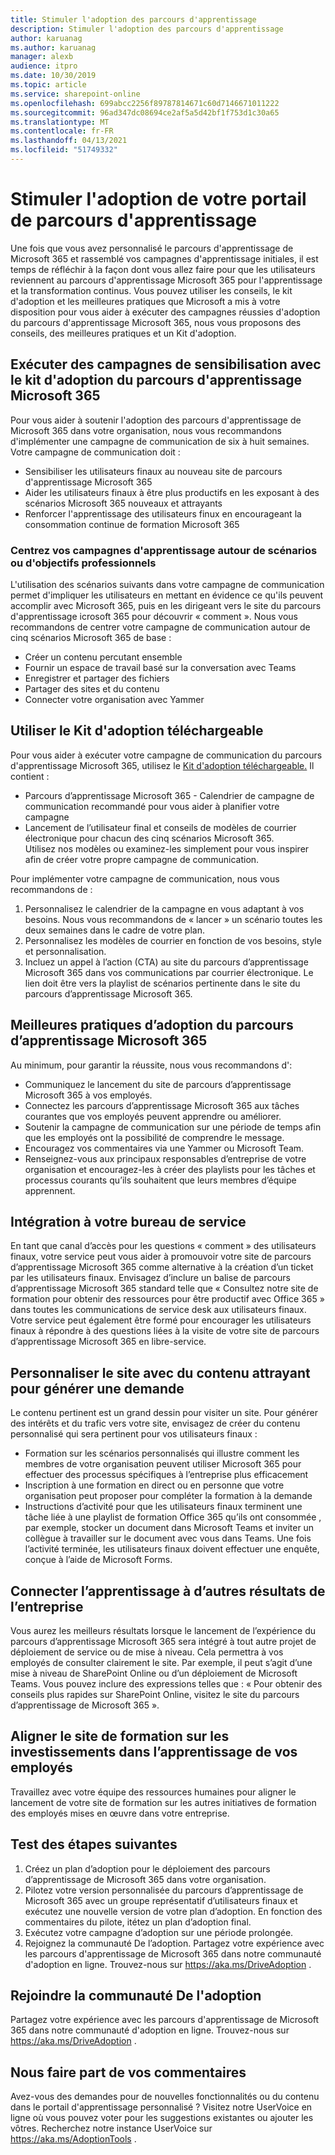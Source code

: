 ```yaml
---
title: Stimuler l'adoption des parcours d'apprentissage
description: Stimuler l'adoption des parcours d'apprentissage
author: karuanag
ms.author: karuanag
manager: alexb
audience: itpro
ms.date: 10/30/2019
ms.topic: article
ms.service: sharepoint-online
ms.openlocfilehash: 699abcc2256f89787814671c60d7146671011222
ms.sourcegitcommit: 96ad347dc08694ce2af5a5d42bf1f753d1c30a65
ms.translationtype: MT
ms.contentlocale: fr-FR
ms.lasthandoff: 04/13/2021
ms.locfileid: "51749332"
---
```

# <a name="drive-adoption-of-your-learning-pathways-portal"></a>Stimuler l'adoption de votre portail de parcours d'apprentissage
Une fois que vous avez personnalisé le parcours d'apprentissage de Microsoft 365 et rassemblé vos campagnes d'apprentissage initiales, il est temps de réfléchir à la façon dont vous allez faire pour que les utilisateurs reviennent au parcours d'apprentissage Microsoft 365 pour l'apprentissage et la transformation continus. Vous pouvez utiliser les conseils, le kit d'adoption et les meilleures pratiques que Microsoft a mis à votre disposition pour vous aider à exécuter des campagnes réussies d'adoption du parcours d'apprentissage Microsoft 365, nous vous proposons des conseils, des meilleures pratiques et un Kit d'adoption. 

## <a name="run-awareness-campaigns-with-microsoft-365-learning-pathway-adoption-kit"></a>Exécuter des campagnes de sensibilisation avec le kit d'adoption du parcours d'apprentissage Microsoft 365
Pour vous aider à soutenir l'adoption des parcours d'apprentissage de Microsoft 365 dans votre organisation, nous vous recommandons d'implémenter une campagne de communication de six à huit semaines. Votre campagne de communication doit : 

- Sensibiliser les utilisateurs finaux au nouveau site de parcours d'apprentissage Microsoft 365
- Aider les utilisateurs finaux à être plus productifs en les exposant à des scénarios Microsoft 365 nouveaux et attrayants 
- Renforcer l'apprentissage des utilisateurs finux en encourageant la consommation continue de formation Microsoft 365

### <a name="center-your-learning-campaigns-around-scenarios-or-business-goals"></a>Centrez vos campagnes d'apprentissage autour de scénarios ou d'objectifs professionnels
L'utilisation des scénarios suivants dans votre campagne de communication permet d'impliquer les utilisateurs en mettant en évidence ce qu'ils peuvent accomplir avec Microsoft 365, puis en les dirigeant vers le site du parcours d'apprentissage icrosoft 365 pour découvrir « comment ». Nous vous recommandons de centrer votre campagne de communication autour de cinq scénarios Microsoft 365 de base :

- Créer un contenu percutant ensemble
- Fournir un espace de travail basé sur la conversation avec Teams
- Enregistrer et partager des fichiers
- Partager des sites et du contenu
- Connecter votre organisation avec Yammer

## <a name="use-the-downloadable-adoption-kit"></a>Utiliser le Kit d'adoption téléchargeable
Pour vous aider à exécuter votre campagne de communication du parcours d'apprentissage Microsoft 365, utilisez le [Kit d'adoption téléchargeable.](https://teamworktools.azurewebsites.net/m365lp/m365lpadoptionkit.zip) Il contient : 

- Parcours d’apprentissage Microsoft 365 - Calendrier de campagne de communication recommandé pour vous aider à planifier votre campagne
- Lancement de l’utilisateur final et conseils de modèles de courrier électronique pour chacun des cinq scénarios Microsoft 365.    
Utilisez nos modèles ou examinez-les simplement pour vous inspirer afin de créer votre propre campagne de communication.

Pour implémenter votre campagne de communication, nous vous recommandons de : 
1. Personnalisez le calendrier de la campagne en vous adaptant à vos besoins. Nous vous recommandons de « lancer » un scénario toutes les deux semaines dans le cadre de votre plan.
2. Personnalisez les modèles de courrier en fonction de vos besoins, style et personnalisation.
3. Incluez un appel à l’action (CTA) au site du parcours d’apprentissage Microsoft 365 dans vos communications par courrier électronique. Le lien doit être vers la playlist de scénarios pertinente dans le site du parcours d’apprentissage Microsoft 365.

## <a name="microsoft-365-learning-pathways-adoption-best-practices"></a>Meilleures pratiques d’adoption du parcours d’apprentissage Microsoft 365
Au minimum, pour garantir la réussite, nous vous recommandons d':
- Communiquez le lancement du site de parcours d’apprentissage Microsoft 365 à vos employés.  
- Connectez les parcours d’apprentissage Microsoft 365 aux tâches courantes que vos employés peuvent apprendre ou améliorer.
- Soutenir la campagne de communication sur une période de temps afin que les employés ont la possibilité de comprendre le message.
- Encouragez vos commentaires via une Yammer ou Microsoft Team.
- Renseignez-vous aux principaux responsables d’entreprise de votre organisation et encouragez-les à créer des playlists pour les tâches et processus courants qu’ils souhaitent que leurs membres d’équipe apprennent.  

## <a name="integrate-with-your-service-desk"></a>Intégration à votre bureau de service
En tant que canal d’accès pour les questions « comment » des utilisateurs finaux, votre service peut vous aider à promouvoir votre site de parcours d’apprentissage Microsoft 365 comme alternative à la création d’un ticket par les utilisateurs finaux. Envisagez d’inclure un balise de parcours d’apprentissage Microsoft 365 standard telle que « Consultez notre site de formation pour obtenir des ressources pour être productif avec Office 365 » dans toutes les communications de service desk aux utilisateurs finaux. Votre service peut également être formé pour encourager les utilisateurs finaux à répondre à des questions liées à la visite de votre site de parcours d’apprentissage Microsoft 365 en libre-service. 

## <a name="customize-the-site-with-compelling-content-to-generate-demand"></a>Personnaliser le site avec du contenu attrayant pour générer une demande
Le contenu pertinent est un grand dessin pour visiter un site. Pour générer des intérêts et du trafic vers votre site, envisagez de créer du contenu personnalisé qui sera pertinent pour vos utilisateurs finaux : 
- Formation sur les scénarios personnalisés qui illustre comment les membres de votre organisation peuvent utiliser Microsoft 365 pour effectuer des processus spécifiques à l’entreprise plus efficacement
- Inscription à une formation en direct ou en personne que votre organisation peut proposer pour compléter la formation à la demande
- Instructions d’activité pour que les utilisateurs finaux terminent une tâche liée à une playlist de formation Office 365 qu’ils ont consommée , par exemple, stocker un document dans Microsoft Teams et inviter un collègue à travailler sur le document avec vous dans Teams. Une fois l’activité terminée, les utilisateurs finaux doivent effectuer une enquête, conçue à l’aide de Microsoft Forms.    

## <a name="connect-learning-to-other-business-outcomes"></a>Connecter l’apprentissage à d’autres résultats de l’entreprise
Vous aurez les meilleurs résultats lorsque le lancement de l’expérience du parcours d’apprentissage Microsoft 365 sera intégré à tout autre projet de déploiement de service ou de mise à niveau. Cela permettra à vos employés de consulter clairement le site. Par exemple, il peut s’agit d’une mise à niveau de SharePoint Online ou d’un déploiement de Microsoft Teams. Vous pouvez inclure des expressions telles que : « Pour obtenir des conseils plus rapides sur SharePoint Online, visitez le site du parcours d’apprentissage de Microsoft 365 ».

## <a name="align-the-training-site-to-investments-in-your-employee-learning"></a>Aligner le site de formation sur les investissements dans l’apprentissage de vos employés
Travaillez avec votre équipe des ressources humaines pour aligner le lancement de votre site de formation sur les autres initiatives de formation des employés mises en œuvre dans votre entreprise.

## <a name="next-steps-test"></a>Test des étapes suivantes
1.  Créez un plan d’adoption pour le déploiement des parcours d’apprentissage de Microsoft 365 dans votre organisation.
2.  Pilotez votre version personnalisée du parcours d’apprentissage de Microsoft 365 avec un groupe représentatif d’utilisateurs finaux et exécutez une nouvelle version de votre plan d’adoption. En fonction des commentaires du pilote, itétez un plan d’adoption final.
3.  Exécutez votre campagne d’adoption sur une période prolongée. 
4.  Rejoignez la communauté De l’adoption. Partagez votre expérience avec les parcours d'apprentissage de Microsoft 365 dans notre communauté d'adoption en ligne. Trouvez-nous sur https://aka.ms/DriveAdoption . 

## <a name="join-the-driving-adoption-community"></a>Rejoindre la communauté De l'adoption

Partagez votre expérience avec les parcours d'apprentissage de Microsoft 365 dans notre communauté d'adoption en ligne.  Trouvez-nous sur https://aka.ms/DriveAdoption .

## <a name="give-us-feedback"></a>Nous faire part de vos commentaires

Avez-vous des demandes pour de nouvelles fonctionnalités ou du contenu dans le portail d'apprentissage personnalisé ?  Visitez notre UserVoice en ligne où vous pouvez voter pour les suggestions existantes ou ajouter les vôtres.  Recherchez notre instance UserVoice sur https://aka.ms/AdoptionTools .
